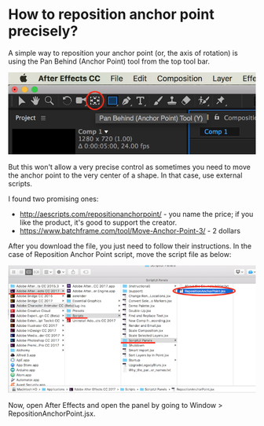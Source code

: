 # How to reposition anchor point precisely?
 
A simple way to reposition your anchor point (or, the axis of rotation) is using the Pan Behind (Anchor Point) tool from the top tool bar.
 
 ![anchor point tool](../images/w5/anchor-tool.png)
 
But this won't allow a very precise control as sometimes you need to move the anchor point to the very center of a shape. In that case, use external scripts.
 
I found two promising ones:
 
- http://aescripts.com/repositionanchorpoint/  - you name the price; if you like the product, it's good to support the creator.
- https://www.batchframe.com/tool/Move-Anchor-Point-3/  - 2 dollars
 
 After you download the file, you just need to follow their instructions. In the case of Reposition Anchor Point script, move the script file as below:
 
 ![repositin anchor](../images/w5/anchor-path.png)
 
 Now, open After Effects and open the panel by going to Window > RepositionAnchorPoint.jsx.
 
 
 
 
